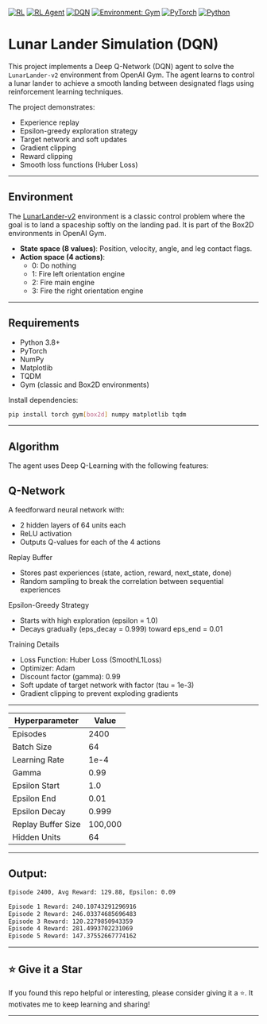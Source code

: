 [![RL](https://img.shields.io/badge/Reinforcement%20Learning-DQN-blueviolet)](#)
[![RL Agent](https://img.shields.io/badge/RL-Agent--based-brightgreen)](#)
[![DQN](https://img.shields.io/badge/Algorithm-DQN-orange)](#)
[![Environment: Gym](https://img.shields.io/badge/Gym-LunarLander--v2-orange)](https://www.gymlibrary.dev/environments/box2d/lunar_lander/)
[![PyTorch](https://img.shields.io/badge/PyTorch-1.10%2B-red)](https://pytorch.org/)
[![Python](https://img.shields.io/badge/Python-3.8%2B-blue.svg)](https://www.python.org/)


# Lunar Lander Simulation (DQN)

This project implements a Deep Q-Network (DQN) agent to solve the `LunarLander-v2` environment from OpenAI Gym. The agent learns to control a lunar lander to achieve a smooth landing between designated flags using reinforcement learning techniques.

The project demonstrates:
- Experience replay
- Epsilon-greedy exploration strategy
- Target network and soft updates
- Gradient clipping
- Reward clipping
- Smooth loss functions (Huber Loss)

---

## Environment

The [LunarLander-v2](https://www.gymlibrary.dev/environments/box2d/lunar_lander/) environment is a classic control problem where the goal is to land a spaceship softly on the landing pad. It is part of the Box2D environments in OpenAI Gym.

- **State space (8 values)**: Position, velocity, angle, and leg contact flags.
- **Action space (4 actions)**: 
  - 0: Do nothing  
  - 1: Fire left orientation engine  
  - 2: Fire main engine  
  - 3: Fire the right orientation engine
 
---

## Requirements

- Python 3.8+
- PyTorch
- NumPy
- Matplotlib
- TQDM
- Gym (classic and Box2D environments)

Install dependencies:
```bash
pip install torch gym[box2d] numpy matplotlib tqdm
```

---

## Algorithm
The agent uses Deep Q-Learning with the following features:

## Q-Network
A feedforward neural network with:
- 2 hidden layers of 64 units each
- ReLU activation
- Outputs Q-values for each of the 4 actions

Replay Buffer
- Stores past experiences (state, action, reward, next_state, done)
- Random sampling to break the correlation between sequential experiences

Epsilon-Greedy Strategy
- Starts with high exploration (epsilon = 1.0)
- Decays gradually (eps_decay = 0.999) toward eps_end = 0.01

Training Details
- Loss Function: Huber Loss (SmoothL1Loss)
- Optimizer: Adam
- Discount factor (gamma): 0.99
- Soft update of target network with factor (tau = 1e-3)
- Gradient clipping to prevent exploding gradients

---

| Hyperparameter     | Value   |
| ------------------ | ------- |
| Episodes           | 2400    |
| Batch Size         | 64      |
| Learning Rate      | 1e-4    |
| Gamma              | 0.99    |
| Epsilon Start      | 1.0     |
| Epsilon End        | 0.01    |
| Epsilon Decay      | 0.999   |
| Replay Buffer Size | 100,000 |
| Hidden Units       | 64      |

---

## Output:
```bash
Episode 2400, Avg Reward: 129.88, Epsilon: 0.09

Episode 1 Reward: 240.10743291296916
Episode 2 Reward: 246.03374685696483
Episode 3 Reward: 120.2279850943359
Episode 4 Reward: 281.4993702231069
Episode 5 Reward: 147.37552667774162
```

---

## ⭐️ Give it a Star

If you found this repo helpful or interesting, please consider giving it a ⭐️. It motivates me to keep learning and sharing!

---
